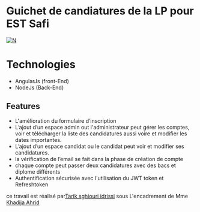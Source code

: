 
# Guichet de candiatures de la LP pour EST Safi

[![N](https://i.ibb.co/FY2PzCG/ecole-sup-rieure-de-technologie-safi-5-1.png)](http://www.ests.uca.ma)

#  Technologies 
+ AngularJs (front-End)
+ NodeJs (Back-End)

## Features

- L'amélioration du formulaire d’inscription
- L’ajout d’un espace admin out l'administrateur peut gérer les comptes,
voir et télécharger la liste des candidatures aussi voire et modifier les
dates importantes.
- L’ajout d’un espace candidat ou le candidat peut voir et modifier ses
candidatures.
- la vérification de l’email se fait dans la phase de création de compte
- chaque compte peut passer deux candidatures avec des bacs et diplome
différents
 - Authentification sécurisée avec l'utilisation du JWT token et Refreshtoken

ce travail est réalisé par[Tarik sghiouri idrissi](https://github.com/tariksghiouri) sous L'encadrement de Mme [Khadija Ahrid](https://github.com/karhid)
